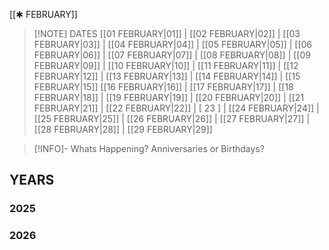  [[✱ FEBRUARY]]

> [!NOTE] DATES
> [[01 FEBRUARY|01]] | [[02 FEBRUARY|02]] | [[03 FEBRUARY|03]] | [[04 FEBRUARY|04]] | [[05 FEBRUARY|05]] | [[06 FEBRUARY|06]] | [[07 FEBRUARY|07]] | [[08 FEBRUARY|08]] | [[09 FEBRUARY|09]] | [[10 FEBRUARY|10]] | [[11 FEBRUARY|11]] | [[12 FEBRUARY|12]] | [[13 FEBRUARY|13]] | [[14 FEBRUARY|14]] | [[15 FEBRUARY|15]]
> [[16 FEBRUARY|16]] | [[17 FEBRUARY|17]] | [[18 FEBRUARY|18]] | [[19 FEBRUARY|19]] | [[20 FEBRUARY|20]] | [[21 FEBRUARY|21]] | [[22 FEBRUARY|22]] | [ 23 ] | [[24 FEBRUARY|24]] | [[25 FEBRUARY|25]] | [[26 FEBRUARY|26]] | [[27 FEBRUARY|27]] | [[28 FEBRUARY|28]] | [[29 FEBRUARY|29]]

> [!INFO]- Whats Happening?
> Anniversaries or Birthdays? 
> 
## YEARS
### 2025

### 2026